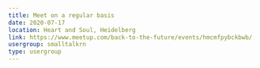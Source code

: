 ```yaml
---
title: Meet on a regular basis
date: 2020-07-17
location: Heart and Soul, Heidelberg
link: https://www.meetup.com/back-to-the-future/events/hmcmfpybckbwb/
usergroup: smalltalkrn
type: usergroup
---
```

